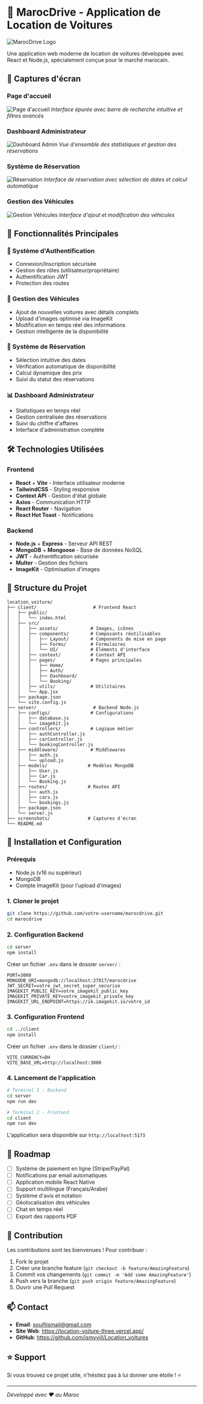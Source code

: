 # 🚗 MarocDrive - Application de Location de Voitures

![MarocDrive Logo](./screenshots/logo.png)

Une application web moderne de location de voitures développée avec React et Node.js, spécialement conçue pour le marché marocain.

## 📱 Captures d'écran

### Page d'accueil
![Page d'accueil](./screenshots/homepage.png)
*Interface épurée avec barre de recherche intuitive et filtres avancés*

### Dashboard Administrateur
![Dashboard Admin](./screenshots/dashboard.png)
*Vue d'ensemble des statistiques et gestion des réservations*

### Système de Réservation
![Réservation](./screenshots/booking.png)
*Interface de réservation avec sélection de dates et calcul automatique*

### Gestion des Véhicules
![Gestion Véhicules](./screenshots/car-management.png)
*Interface d'ajout et modification des véhicules*

## 🌟 Fonctionnalités Principales

### 🔑 Système d'Authentification
- Connexion/Inscription sécurisée
- Gestion des rôles (utilisateur/propriétaire)
- Authentification JWT
- Protection des routes

### 🚙 Gestion des Véhicules
- Ajout de nouvelles voitures avec détails complets
- Upload d'images optimisé via ImageKit
- Modification en temps réel des informations
- Gestion intelligente de la disponibilité

### 📅 Système de Réservation
- Sélection intuitive des dates
- Vérification automatique de disponibilité
- Calcul dynamique des prix
- Suivi du statut des réservations

### 📊 Dashboard Administrateur
- Statistiques en temps réel
- Gestion centralisée des réservations
- Suivi du chiffre d'affaires
- Interface d'administration complète

## 🛠 Technologies Utilisées

### Frontend
- **React** + **Vite** - Interface utilisateur moderne
- **TailwindCSS** - Styling responsive
- **Context API** - Gestion d'état globale
- **Axios** - Communication HTTP
- **React Router** - Navigation
- **React Hot Toast** - Notifications

### Backend
- **Node.js** + **Express** - Serveur API REST
- **MongoDB** + **Mongoose** - Base de données NoSQL
- **JWT** - Authentification sécurisée
- **Multer** - Gestion des fichiers
- **ImageKit** - Optimisation d'images

## 📁 Structure du Projet

```
location_voiture/
├── client/                     # Frontend React
│   ├── public/
│   │   └── index.html
│   ├── src/
│   │   ├── assets/            # Images, icônes
│   │   ├── components/        # Composants réutilisables
│   │   │   ├── Layout/        # Components de mise en page
│   │   │   ├── Forms/         # Formulaires
│   │   │   └── UI/            # Éléments d'interface
│   │   ├── context/           # Context API
│   │   ├── pages/             # Pages principales
│   │   │   ├── Home/
│   │   │   ├── Auth/
│   │   │   ├── Dashboard/
│   │   │   └── Booking/
│   │   ├── utils/             # Utilitaires
│   │   └── App.jsx
│   ├── package.json
│   └── vite.config.js
├── server/                     # Backend Node.js
│   ├── configs/               # Configurations
│   │   ├── database.js
│   │   └── imagekit.js
│   ├── controllers/           # Logique métier
│   │   ├── authController.js
│   │   ├── carController.js
│   │   └── bookingController.js
│   ├── middleware/            # Middlewares
│   │   ├── auth.js
│   │   └── upload.js
│   ├── models/               # Modèles MongoDB
│   │   ├── User.js
│   │   ├── Car.js
│   │   └── Booking.js
│   ├── routes/               # Routes API
│   │   ├── auth.js
│   │   ├── cars.js
│   │   └── bookings.js
│   ├── package.json
│   └── server.js
├── screenshots/              # Captures d'écran
└── README.md
```

## 🚀 Installation et Configuration

### Prérequis
- Node.js (v16 ou supérieur)
- MongoDB
- Compte ImageKit (pour l'upload d'images)

### 1. Cloner le projet
```bash
git clone https://github.com/votre-username/marocdrive.git
cd marocdrive
```

### 2. Configuration Backend
```bash
cd server
npm install
```

Créer un fichier `.env` dans le dossier `server/` :
```env
PORT=3000
MONGODB_URI=mongodb://localhost:27017/marocdrive
JWT_SECRET=votre_jwt_secret_super_securise
IMAGEKIT_PUBLIC_KEY=votre_imagekit_public_key
IMAGEKIT_PRIVATE_KEY=votre_imagekit_private_key
IMAGEKIT_URL_ENDPOINT=https://ik.imagekit.io/votre_id
```

### 3. Configuration Frontend
```bash
cd ../client
npm install
```

Créer un fichier `.env` dans le dossier `client/` :
```env
VITE_CURRENCY=DH
VITE_BASE_URL=http://localhost:3000
```

### 4. Lancement de l'application
```bash
# Terminal 1 - Backend
cd server
npm run dev

# Terminal 2 - Frontend
cd client
npm run dev
```

L'application sera disponible sur `http://localhost:5173`

## 🎯 Roadmap

- [ ] Système de paiement en ligne (Stripe/PayPal)
- [ ] Notifications par email automatiques
- [ ] Application mobile React Native
- [ ] Support multilingue (Français/Arabe)
- [ ] Système d'avis et notation
- [ ] Géolocalisation des véhicules
- [ ] Chat en temps réel
- [ ] Export des rapports PDF

## 🤝 Contribution

Les contributions sont les bienvenues ! Pour contribuer :

1. Fork le projet
2. Créer une branche feature (`git checkout -b feature/AmazingFeature`)
3. Commit vos changements (`git commit -m 'Add some AmazingFeature'`)
4. Push vers la branche (`git push origin feature/AmazingFeature`)
5. Ouvrir une Pull Request

## 📫 Contact

- **Email**: souifiismail@gmail.com
- **Site Web**: https://location-voiture-three.vercel.app/
- **GitHub**: https://github.com/ismvviil/Location_voitures

## ⭐ Support

Si vous trouvez ce projet utile, n'hésitez pas à lui donner une étoile ! ⭐

---

*Développé avec ❤️ au Maroc*
